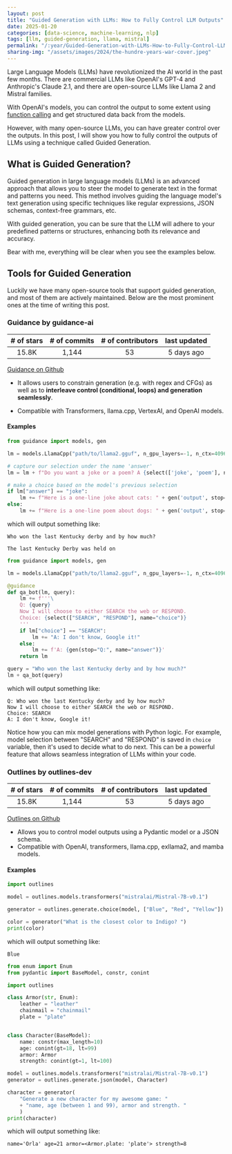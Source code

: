 ```yaml
---
layout: post
title: "Guided Generation with LLMs: How to Fully Control LLM Outputs"
date: 2025-01-20
categories: [data-science, machine-learning, nlp] 
tags: [llm, guided-generation, llama, mistral]
permalink: "/:year/Guided-Generation-with-LLMs-How-to-Fully-Control-LLM-Outputs"
sharing-img: "/assets/images/2024/the-hundre-years-war-cover.jpeg"
---
```


Large Language Models (LLMs) have revolutionized the AI world in the past few months. There are commercial LLMs like OpenAI's GPT-4 and Anthropic's Claude 2.1, and there are open-source LLMs like Llama 2 and Mistral families. 

With OpenAI's models, you can control the output to some extent using [function calling](https://platform.openai.com/docs/guides/function-calling) and get structured data back from the models.

However, with many open-source LLMs, you can have greater control over the outputs. In this post, I will show you how to fully control the outputs of LLMs using a technique called Guided Generation.

## What is Guided Generation?

Guided generation in large language models (LLMs) is an advanced approach that allows you to steer the model to generate text in the format and patterns you need. This method involves guiding the language model's text generation using specific techniques like regular expressions, JSON schemas, context-free grammars, etc. 

With guided generation, you can be sure that the LLM will adhere to your predefined patterns or structures, enhancing both its relevance and accuracy.

Bear with me, everything will be clear when you see the examples below.

## Tools for Guided Generation

Luckily we have many open-source tools that support guided generation, and most of them are actively maintained. Below are the most prominent ones at the time of writing this post.

### Guidance by guidance-ai

| # of stars | # of commits | # of contributors | last updated |
|:----------:|:------------:|:-----------------:|:------------:|
| 15.8K      | 1,144        | 53                | 5 days ago   |

[Guidance on Github](https://github.com/guidance-ai/guidance)

- It allows users to constrain generation (e.g. with regex and CFGs) as well as to **interleave control (conditional, loops) and generation seamlessly**.

- Compatible with Transformers, llama.cpp, VertexAI, and OpenAI models.

#### Examples

```python
from guidance import models, gen

lm = models.LlamaCpp("path/to/llama2.gguf", n_gpu_layers=-1, n_ctx=4096)

# capture our selection under the name 'answer'
lm = lm + f"Do you want a joke or a poem? A {select(['joke', 'poem'], name='answer')}.\n"

# make a choice based on the model's previous selection
if lm["answer"] == "joke":
    lm += f"Here is a one-line joke about cats: " + gen('output', stop='\n')
else:
    lm += f"Here is a one-line poem about dogs: " + gen('output', stop='\n')
```

which will output something like:

```
Who won the last Kentucky derby and by how much?

The last Kentucky Derby was held on
```

```python
from guidance import models, gen

lm = models.LlamaCpp("path/to/llama2.gguf", n_gpu_layers=-1, n_ctx=4096)

@guidance
def qa_bot(lm, query):
    lm += f'''\
    Q: {query}
    Now I will choose to either SEARCH the web or RESPOND.
    Choice: {select(["SEARCH", "RESPOND"], name="choice")}
    '''
    if lm["choice"] == "SEARCH":
        lm += "A: I don't know, Google it!"
    else:
        lm += f'A: {gen(stop="Q:", name="answer")}'
    return lm

query = "Who won the last Kentucky derby and by how much?"
lm + qa_bot(query)
```

which will output something like:

```
Q: Who won the last Kentucky derby and by how much?
Now I will choose to either SEARCH the web or RESPOND.
Choice: SEARCH
A: I don't know, Google it!
```

Notice how you can mix model generations with Python logic. For example, model selection between "SEARCH" and "RESPOND" is saved in `choice` variable, then it's used to decide what to do next. This can be a powerful feature that allows seamless integration of LLMs within your code.


### Outlines by outlines-dev

| # of stars | # of commits | # of contributors | last updated |
|:----------:|:------------:|:-----------------:|:------------:|
| 15.8K      | 1,144        | 53                | 5 days ago   |

[Outlines on Github](https://github.com/outlines-dev/outlines)

- Allows you to control model outputs using a Pydantic model or a JSON schema.
- Compatible with OpenAI, transformers, llama.cpp, exllama2, and mamba models.

#### Examples

```python
import outlines

model = outlines.models.transformers("mistralai/Mistral-7B-v0.1")

generator = outlines.generate.choice(model, ["Blue", "Red", "Yellow"])

color = generator("What is the closest color to Indigo? ")
print(color)
```

which will output something like:

```
Blue
```

```python
from enum import Enum
from pydantic import BaseModel, constr, conint

import outlines

class Armor(str, Enum):
    leather = "leather"
    chainmail = "chainmail"
    plate = "plate"


class Character(BaseModel):
    name: constr(max_length=10)
    age: conint(gt=18, lt=99)
    armor: Armor
    strength: conint(gt=1, lt=100)

model = outlines.models.transformers("mistralai/Mistral-7B-v0.1")
generator = outlines.generate.json(model, Character)

character = generator(
    "Generate a new character for my awesome game: "
    + "name, age (between 1 and 99), armor and strength. "
    )
print(character)
```

which will output something like:

```
name='Orla' age=21 armor=<Armor.plate: 'plate'> strength=8
```


